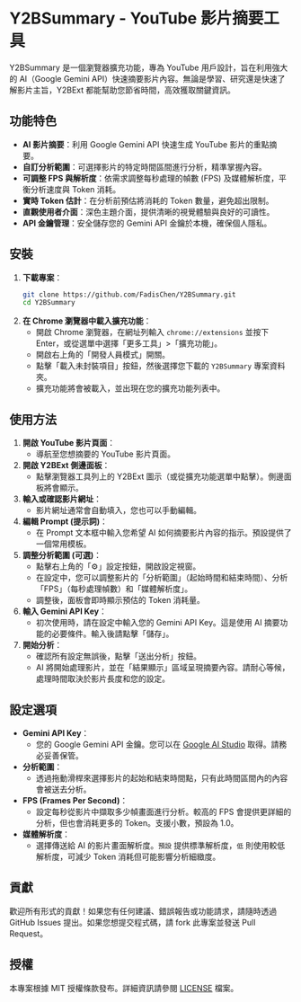 # Y2BSummary - YouTube 影片摘要工具

Y2BSummary 是一個瀏覽器擴充功能，專為 YouTube 用戶設計，旨在利用強大的 AI（Google Gemini API）快速摘要影片內容。無論是學習、研究還是快速了解影片主旨，Y2BExt 都能幫助您節省時間，高效獲取關鍵資訊。

## 功能特色

*   **AI 影片摘要**：利用 Google Gemini API 快速生成 YouTube 影片的重點摘要。
*   **自訂分析範圍**：可選擇影片的特定時間區間進行分析，精準掌握內容。
*   **可調整 FPS 與解析度**：依需求調整每秒處理的幀數 (FPS) 及媒體解析度，平衡分析速度與 Token 消耗。
*   **實時 Token 估計**：在分析前預估將消耗的 Token 數量，避免超出限制。
*   **直觀使用者介面**：深色主題介面，提供清晰的視覺體驗與良好的可讀性。
*   **API 金鑰管理**：安全儲存您的 Gemini API 金鑰於本機，確保個人隱私。

## 安裝

1.  **下載專案**：
    ```bash
    git clone https://github.com/FadisChen/Y2BSummary.git
    cd Y2BSummary
    ```
2.  **在 Chrome 瀏覽器中載入擴充功能**：
    *   開啟 Chrome 瀏覽器，在網址列輸入 `chrome://extensions` 並按下 Enter，或從選單中選擇「更多工具」>「擴充功能」。
    *   開啟右上角的「開發人員模式」開關。
    *   點擊「載入未封裝項目」按鈕，然後選擇您下載的 `Y2BSummary` 專案資料夾。
    *   擴充功能將會被載入，並出現在您的擴充功能列表中。

## 使用方法

1.  **開啟 YouTube 影片頁面**：
    *   導航至您想摘要的 YouTube 影片頁面。
2.  **開啟 Y2BExt 側邊面板**：
    *   點擊瀏覽器工具列上的 Y2BExt 圖示（或從擴充功能選單中點擊）。側邊面板將會顯示。
3.  **輸入或確認影片網址**：
    *   影片網址通常會自動填入，您也可以手動編輯。
4.  **編輯 Prompt (提示詞)**：
    *   在 Prompt 文本框中輸入您希望 AI 如何摘要影片內容的指示。預設提供了一個常用模板。
5.  **調整分析範圍 (可選)**：
    *   點擊右上角的「⚙️」設定按鈕，開啟設定視窗。
    *   在設定中，您可以調整影片的「分析範圍」（起始時間和結束時間）、分析「FPS」（每秒處理幀數）和「媒體解析度」。
    *   調整後，面板會即時顯示預估的 Token 消耗量。
6.  **輸入 Gemini API Key**：
    *   初次使用時，請在設定中輸入您的 Gemini API Key。這是使用 AI 摘要功能的必要條件。輸入後請點擊「儲存」。
7.  **開始分析**：
    *   確認所有設定無誤後，點擊「送出分析」按鈕。
    *   AI 將開始處理影片，並在「結果顯示」區域呈現摘要內容。請耐心等候，處理時間取決於影片長度和您的設定。

## 設定選項

*   **Gemini API Key**：
    *   您的 Google Gemini API 金鑰。您可以在 [Google AI Studio](https://aistudio.google.com/app/apikey) 取得。請務必妥善保管。
*   **分析範圍**：
    *   透過拖動滑桿來選擇影片的起始和結束時間點，只有此時間區間內的內容會被送去分析。
*   **FPS (Frames Per Second)**：
    *   設定每秒從影片中擷取多少幀畫面進行分析。較高的 FPS 會提供更詳細的分析，但也會消耗更多的 Token。支援小數，預設為 1.0。
*   **媒體解析度**：
    *   選擇傳送給 AI 的影片畫面解析度。`預設` 提供標準解析度，`低` 則使用較低解析度，可減少 Token 消耗但可能影響分析細緻度。

## 貢獻

歡迎所有形式的貢獻！如果您有任何建議、錯誤報告或功能請求，請隨時透過 GitHub Issues 提出。如果您想提交程式碼，請 fork 此專案並發送 Pull Request。

## 授權

本專案根據 MIT 授權條款發布。詳細資訊請參閱 [LICENSE](LICENSE) 檔案。
